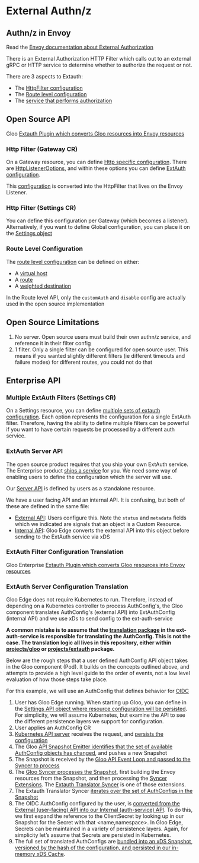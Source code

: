# External Authn/z

## Authn/z in Envoy
Read the [Envoy documentation about External Authorization](https://www.envoyproxy.io/docs/envoy/latest/intro/arch_overview/security/ext_authz_filter#arch-overview-ext-authz)

There is an External Authorization HTTP Filter which calls out to an external gRPC or HTTP service to determine whether to authorize the request or not.

There are 3 aspects to Extauth:
- The [HttpFilter configuration](https://www.envoyproxy.io/docs/envoy/latest/api-v3/extensions/filters/http/ext_authz/v3/ext_authz.proto.html#extensions-filters-http-ext-authz-v3-extauthz)
- The [Route level configuration](https://www.envoyproxy.io/docs/envoy/latest/api-v3/extensions/filters/http/ext_authz/v3/ext_authz.proto.html#extensions-filters-http-ext-authz-v3-extauthzperroute)
- The [service that performs authorization](https://www.envoyproxy.io/docs/envoy/latest/intro/arch_overview/security/ext_authz_filter#service-definition)

## Open Source API

Gloo [Extauth Plugin which converts Gloo resources into Envoy resources](https://github.com/solo-io/gloo/blob/main/projects/gloo/pkg/plugins/extauth/plugin.go)

### Http Filter (Gateway CR)
On a Gateway resource, you can define [Http specific configuration](https://github.com/solo-io/gloo/blob/364a05b040fd416bda3a934eb20aef4e091198fc/projects/gateway/api/v1/gateway.proto#L68). There are [HttpListenerOptions](https://github.com/solo-io/gloo/blob/364a05b040fd416bda3a934eb20aef4e091198fc/projects/gateway/api/v1/http_gateway.proto#L45), and within these options you can define [ExtAuth configuration](https://github.com/solo-io/gloo/blob/364a05b040fd416bda3a934eb20aef4e091198fc/projects/gloo/api/v1/options.proto#L114).

This [configuration](https://github.com/solo-io/gloo/blob/364a05b040fd416bda3a934eb20aef4e091198fc/projects/gloo/api/v1/enterprise/options/extauth/v1/extauth.proto#L96) is converted into the HttpFilter that lives on the Envoy Listener.

### Http Filter (Settings CR)
You can define this configuration per Gateway (which becomes a listener). Alternatively, if you want to define Global configuration, you can place it on the [Settings object](https://github.com/solo-io/gloo/blob/364a05b040fd416bda3a934eb20aef4e091198fc/projects/gloo/api/v1/settings.proto#L378)

### Route Level Configuration
The [route level configuration](https://github.com/solo-io/gloo/blob/364a05b040fd416bda3a934eb20aef4e091198fc/projects/gloo/api/v1/enterprise/options/extauth/v1/extauth.proto#L84) can be defined on either:
- A [virtual host](https://github.com/solo-io/gloo/blob/364a05b040fd416bda3a934eb20aef4e091198fc/projects/gloo/api/v1/options.proto#L262)
- A [route](https://github.com/solo-io/gloo/blob/364a05b040fd416bda3a934eb20aef4e091198fc/projects/gloo/api/v1/options.proto#L418)
- A [weighted destination](https://github.com/solo-io/gloo/blob/364a05b040fd416bda3a934eb20aef4e091198fc/projects/gloo/api/v1/options.proto#L508)

In the Route level API, only the `customAuth` and `disable` config are actually used in the open source implementation

## Open Source Limitations

1. No server. Open source users must build their own authn/z service, and reference it in their filter config
2. 1 filter. Only a single filter can be configured for open source user. This means if you wanted slightly different filters (ie different timeouts and failure modes) for different routes, you could not do that

## Enterprise API

### Multiple ExtAuth Filters (Settings CR)
On a Settings resource, you can define [multiple sets of extauth configuration](https://github.com/solo-io/gloo/blob/dc55e357ca32c0639147d26dbc5742e982b871d1/projects/gloo/api/v1/settings.proto#L453). Each option represents the configuration for a single ExtAuth filter. Therefore, having the ability to define multiple filters can be powerful if you want to have certain requests be processed by a different auth service.

### ExtAuth Server API
The open source product requires that you ship your own ExtAuth service. The Enterprise product [ships a service](https://github.com/solo-io/ext-auth-service) for you. We need some way of enabling users to define the configuration which the server will use.

Our [Server API](https://github.com/solo-io/gloo/blob/364a05b040fd416bda3a934eb20aef4e091198fc/projects/gloo/api/v1/enterprise/options/extauth/v1/extauth.proto#L26) is defined by users as a standalone resource.

We have a user facing API and an internal API. It is confusing, but both of these are defined in the same file:
- [External API](https://github.com/solo-io/gloo/blob/364a05b040fd416bda3a934eb20aef4e091198fc/projects/gloo/api/v1/enterprise/options/extauth/v1/extauth.proto#L26): Users configure this. Note the `status` and `metadata` fields which we indicated are signals that an object is a Custom Resource.
- [Internal API](https://github.com/solo-io/gloo/blob/364a05b040fd416bda3a934eb20aef4e091198fc/projects/gloo/api/v1/enterprise/options/extauth/v1/extauth.proto#L1169): Gloo Edge converts the external API into this object before sending to the ExtAuth service via xDS

### ExtAuth Filter Configuration Translation
Gloo Enterprise [Extauth Plugin which converts Gloo resources into Envoy resources](https://github.com/solo-io/solo-projects/blob/main/projects/gloo/pkg/plugins/extauth/plugin.go)

### ExtAuth Server Configuration Translation
Gloo Edge does not require Kubernetes to run. Therefore, instead of depending on a Kubernetes controller to process AuthConfig's, the Gloo component translates AuthConfig's (external API) into ExtAuthConfig (internal API) and we use xDs to send config to the ext-auth-service

**A common mistake is to assume that the [translation package](https://github.com/solo-io/ext-auth-service/tree/master/pkg/controller/translation) in the ext-auth-service is responsible for translating the AuthConfig. This is not the case. The translation logic all lives in this repository, either within [projects/gloo](/projects/gloo) or [projects/extauth](/projects/extauth) package.**

Below are the rough steps that a user defined AuthConfig API object takes in the Gloo component (Pod). It builds on the concepts outlined above, and attempts to provide a high level guide to the order of events, not a low level evaluation of how those steps take place.

For this example, we will use an AuthConfig that defines behavior for [OIDC](https://github.com/solo-io/gloo/blob/4f6982adb277fc561ba06019df2cfe4b840eebfb/projects/gloo/api/v1/enterprise/options/extauth/v1/extauth.proto#L300)
1. User has Gloo Edge running. When starting up Gloo, you can define in the [Settings API object where resource configuration will be persisted](https://github.com/solo-io/gloo/blob/4f6982adb277fc561ba06019df2cfe4b840eebfb/projects/gloo/api/v1/settings.proto#L47). For simplicity, we will assume Kubernetes, but examine the API to see the different persistence layers we support for configuration.
2. User applies an AuthConfig CR
3. [Kubernetes API server](https://kubernetes.io/docs/concepts/overview/components/#kube-apiserver) receives the request, and [persists the configuration](https://kubernetes.io/docs/concepts/overview/components/#etcd)
4. The Gloo [API Snapshot Emitter identifies that the set of available AuthConfig objects has changed](https://github.com/solo-io/gloo/blob/4f6982adb277fc561ba06019df2cfe4b840eebfb/projects/gloo/pkg/api/v1/gloosnapshot/api_snapshot_emitter.sk.go#L1057), and pushes a new Snapshot 
5. The Snapshot is received by the [Gloo API Event Loop and passed to the Syncer to process](https://github.com/solo-io/gloo/blob/4f6982adb277fc561ba06019df2cfe4b840eebfb/projects/gloo/pkg/api/v1/gloosnapshot/api_event_loop.sk.go#L107)
6. The [Gloo Syncer processes the Snapshot](https://github.com/solo-io/gloo/blob/4f6982adb277fc561ba06019df2cfe4b840eebfb/projects/gloo/pkg/syncer/translator_syncer.go#L101), first building the Envoy resources from the Snapshot, and then processing the [Syncer Extensions](https://github.com/solo-io/gloo/blob/4f6982adb277fc561ba06019df2cfe4b840eebfb/projects/gloo/pkg/syncer/translator_syncer.go#L121). The [Extauth Translator Syncer](https://github.com/solo-io/solo-projects/blob/f35e3be72b44deb4199747e1c8c5132be8b25e7e/projects/gloo/pkg/syncer/extauth/extauth_translator_syncer.go#L74) is one of those extensions. 
7. The Extauth Translator Syncer [iterates over the set of AuthConfigs in the Snapshot](https://github.com/solo-io/solo-projects/blob/f35e3be72b44deb4199747e1c8c5132be8b25e7e/projects/gloo/pkg/syncer/extauth/xds_snapshot_producer.go#L263)
8. The OIDC AuthConfig configured by the user, is [converted from the External (user-facing) API into our Internal (auth-service) API](https://github.com/solo-io/solo-projects/blob/3a2b4e3928c35e2193a7f139128fbe5b870468f7/projects/gloo/pkg/syncer/extauth/translate.go#L66). To do this, we first expand the reference to the ClientSecret by looking up in our Snapshot for the Secret with that <name,namespace>. In Gloo Edge, Secrets can be maintained in a variety of persistence layers. Again, for simplicity let’s assume that Secrets are persisted in Kubernetes. 
9. The full set of translated AuthConfigs are [bundled into an xDS Snapshot, versioned by the hash of the configuration, and persisted in our in-memory xDS Cache](https://github.com/solo-io/solo-projects/blob/f35e3be72b44deb4199747e1c8c5132be8b25e7e/projects/gloo/pkg/syncer/extauth/extauth_translator_syncer.go#L130).

